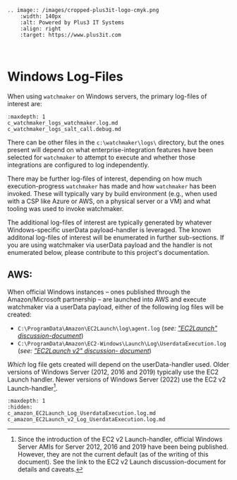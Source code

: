 ```{eval-rst}
.. image:: /images/cropped-plus3it-logo-cmyk.png
    :width: 140px
    :alt: Powered by Plus3 IT Systems
    :align: right
    :target: https://www.plus3it.com
```
<br>

# Windows Log-Files

When using `watchmaker` on Windows servers, the primary log-files of interest are:

```{toctree}
:maxdepth: 1
c_watchmaker_logs_watchmaker.log.md
c_watchmaker_logs_salt_call.debug.md
```

There can be other files in the `c:\watchmaker\logs\` directory, but the ones present will depend on what enterprise-integration features have been selected for `watchmaker` to attempt to execute and whether those integrations are configured to log independently.

There may be further log-files of interest, depending on how much execution-progress `watchmaker` has made and how `watchmaker` has been invoked. These will typically vary by build environment (e.g., when used with a CSP like Azure or AWS, on a physical server or a VM) and what tooling was used to invoke watchmaker.

The additional log-files of interest are typically generated by whatever Windows-specific userData payload-handler is leveraged. The known additonal log-files of interest will be enumerated in further sub-sections. If you are using watchmaker via userData payload and the handler is not enumerated below, please contribute to this project's documentation.

## AWS:

When official Windows instances &ndash; ones published through the Amazon/Microsoft partnership &ndash; are launched into AWS and execute watchmaker via a userData payload, either of the following log files will be created:

- `C:\ProgramData\Amazon\EC2Launch\log\agent.log` (_see: ["EC2Launch" discussion-document](c_amazon_EC2Launch_Log_UserdataExecution.log.md)_)
- `C:\ProgramData\Amazon\EC2-Windows\Launch\Log\UserdataExecution.log` (_see: ["EC2Launch v2" discussion- document](c_amazon_EC2Launch_v2_Log_UserdataExecution.log.md)_)

_Which_ log file gets created will depend on the userData-handler used. Older versions of Windows Server (2012, 2016 and 2019) typically use the EC2 Launch handler. Newer versions of Windows Server (2022) use the EC2 v2 Launch-handler[^1].


```{toctree}
:maxdepth: 1
:hidden:
c_amazon_EC2Launch_Log_UserdataExecution.log.md
c_amazon_EC2Launch_v2_Log_UserdataExecution.log.md
```

[^1]: Since the introduction of the EC2 v2 Launch-handler, official Windows Server AMIs for Server 2012, 2016 and 2019 have been being published. However, they are not the current default (as of the writing of this document). See the link to the EC2 v2 Launch discussion-document for details and caveats.
